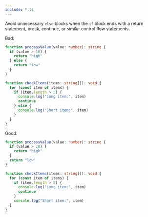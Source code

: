 ```yaml
---
include: *.ts
---
```


Avoid unnecessary `else` blocks when the `if` block ends with a return statement, break, continue, or similar control flow statements.

Bad:

```typescript
function processValue(value: number): string {
  if (value > 10) {
    return "high"
  } else {
    return "low"
  }
}
```

```typescript
function checkItems(items: string[]): void {
  for (const item of items) {
    if (item.length > 5) {
      console.log("Long item:", item)
      continue
    } else {
      console.log("Short item:", item)
    }
  }
}
```

Good:

```typescript
function processValue(value: number): string {
  if (value > 10) {
    return "high"
  }
  return "low"
}
```

```typescript
function checkItems(items: string[]): void {
  for (const item of items) {
    if (item.length > 5) {
      console.log("Long item:", item)
      continue
    }
    console.log("Short item:", item)
  }
}
```
